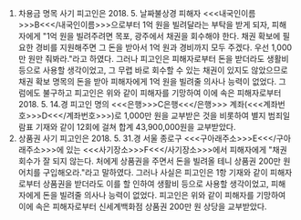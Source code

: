 1. 차용금 명목 사기
피고인은 2018. 5. 날짜불상경 피해자 <<<내국인이름>>>B<<</내국인이름>>>으로부터 1억 원을 빌려달라는 부탁을 받게 되자, 피해자에게 "1억 원을 빌려주려면 목포, 광주에서 채권을 회수해야 한다. 채권 확보에 필요한 경비를 지원해주면 그 돈을 받아서 1억 원과 경비까지 모두 주겠다. 우선 1,000만 원만 줘봐라."라고 하였다.
그러나 피고인은 피해자로부터 돈을 받더라도 생활비 등으로 사용할 생각이었고, 그 무렵 바로 회수할 수 있는 채권이 있지도 않았으므로 채권 확보 명목의 돈을 받아 피해자에게 1억 원을 빌려줄 의사나 능력이 없었다.
그럼에도 불구하고 피고인은 위와 같이 피해자를 기망하여 이에 속은 피해자로부터 2018. 5. 14.경 피고인 명의 <<<은행>>>C은행<<</은행>>> 계좌(<<<계좌번호>>>D<<</계좌번호>>>)로 1,000만 원을 교부받은 것을 비롯하여 별지 범죄일람표 기재와 같이 12회에 걸쳐 합계 43,900,000원을 교부받았다.
2. 상품권 사기
피고인은 2018. 5. 31.경 서울 종로구 <<<구아래주소>>>E<<</구아래주소>>>에 있는 <<<사기장소>>>F<<</사기장소>>>에서 피해자에게 "채권 회수가 잘 되지 않는다. 처에게 상품권을 주면서 돈을 빌려올 테니 상품권 200만 원 어치를 구입해오라."라고 말하였다.
그러나 사실은 피고인은 1항 기재와 같이 피해자로부터 상품권을 받더라도 이를 할 인하여 생활비 등으로 사용할 생각이었고, 피해자에게 돈을 빌려줄 의사나 능력이 없었다.
피고인은 위와 같이 피해자를 기망하여 이에 속은 피해자로부터 신세계백화점 상품권 200만 원 상당을 교부받았다.